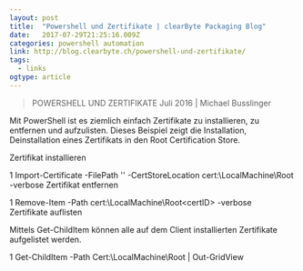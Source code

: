 ```yaml
---
layout: post 
title:  "Powershell und Zertifikate | clearByte Packaging Blog" 
date:   2017-07-29T21:25:16.009Z 
categories: powershell automation
link: http://blog.clearbyte.ch/powershell-und-zertifikate/ 
tags:
  - links
ogtype: article 
---
```


> POWERSHELL UND ZERTIFIKATE
Juli 2016 | Michael Busslinger

Mit PowerShell ist es ziemlich einfach Zertifikate zu installieren, zu entfernen und aufzulisten.
Dieses Beispiel zeigt die Installation, Deinstallation eines Zertifikats in den Root Certification Store.

Zertifikat installieren


1
Import-Certificate -FilePath '<pfad zum zertifikat>' -CertStoreLocation cert:\LocalMachine\Root -verbose
Zertifikat entfernen


1
Remove-Item -Path cert:\LocalMachine\Root\<certID> -verbose
Zertifikate auflisten

Mittels Get-ChildItem können alle auf dem Client installierten Zertifikate aufgelistet werden.


1
Get-ChildItem -Path Cert:\LocalMachine\Root | Out-GridView
